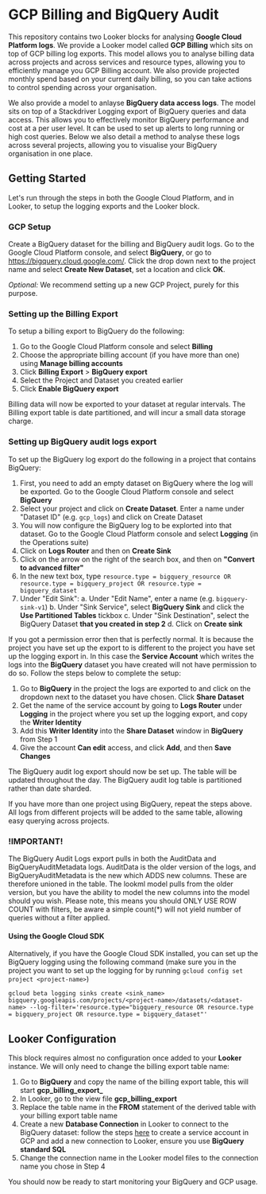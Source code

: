 # GCP Billing and BigQuery Audit

This repository contains two Looker blocks for analysing **Google Cloud Platform logs**. We provide a Looker model called **GCP Billing** which sits on top of GCP billing log exports. This model allows you to analyse billing data across projects and across services and resource types, allowing you to efficiently manage you GCP Billing account. We also provide projected monthly spend based on your current daily billing, so you can take actions to control spending across your organisation.

We also provide a model to anlayse **BigQuery data access logs**. The model sits on top of a Stackdriver Logging export of BigQuery queries and data access. This allows you to effectively monitor BigQuery performance and cost at a per user level. It can be used to set up alerts to long running or high cost queries. Below we also detail a method to analyse these logs across several projects, allowing you to visualise your BigQuery organisation in one place.

## Getting Started

Let's run through the steps in both the Google Cloud Platform, and in Looker, to setup the logging exports and the Looker block.

### GCP Setup

Create a BigQuery dataset for the billing and BigQuery audit logs. Go to the Google Cloud Platform console, and select **BigQuery**, or go to https://bigquery.cloud.google.com/. Click the drop down next to the project name and select **Create New Dataset**, set a location and click **OK**.

*Optional:* We recommend setting up a new GCP Project, purely for this purpose.

### Setting up the Billing Export

To setup a billing export to BigQuery do the following:

1. Go to the Google Cloud Platform console and select **Billing**
2. Choose the appropriate billing account (if you have more than one) using **Manage billing accounts**
3. Click **Billing Export** > **BigQuery export**
4. Select the Project and Dataset you created earlier
5. Click **Enable BigQuery export**

Billing data will now be exported to your dataset at regular intervals. The Billing export table is date partitioned, and will incur a small data storage charge.

### Setting up BigQuery audit logs export

To set up the BigQuery log export do the following in a project that contains BigQuery:

1. First, you need to add an empty dataset on BigQuery where the log will be exported. Go to the Google Cloud Platform console and select **BigQuery**
2. Select your project and click on **Create Dataset**. Enter a name under "Dataset ID" (e.g. ```gcp_logs```) and click on Create Dataset
1. You will now configure the BigQuery log to be explorted into that dataset. Go to the Google Cloud Platform console and select **Logging** (in the Operations suite)
2. Click on **Logs Router** and then on **Create Sink**
2. Click on the arrow on the right of the search box, and then on **"Convert to advanced filter"**
3. In the new text box, type ```resource.type = bigquery_resource OR resource.type = bigquery_project OR resource.type = bigquery_dataset```
4. Under "Edit Sink":
  a. Under "Edit Name", enter a name (e.g. ```bigquery-sink-v1```)
  b. Under "Sink Service", select **BigQuery Sink** and click the **Use Partitioned Tables** tickbox
  c. Under "Sink Destination", select the BigQuery Dataset **that you created in step 2**
  d. Click on **Create sink**

If you got a permission error then that is perfectly normal. It is because the project you have set up the export to is different to the project you have set up the logging export in. In this case the **Service Account** which writes the logs into the **BigQuery** dataset you have created will not have permission to do so. Follow the steps below to complete the setup:

1. Go to **BigQuery** in the project the logs are exported to and click on the dropdown next to the dataset you have chosen. Click **Share Dataset**
2. Get the name of the service account by going to **Logs Router** under **Logging** in the project where you set up the logging export, and copy the **Writer Identity**
3. Add this **Writer Identity** into the **Share Dataset** window in **BigQuery** from Step 1
4. Give the account **Can edit** access, and click **Add**, and then **Save Changes**

The BigQuery audit log export should now be set up. The table will be updated throughout the day. The BigQuery audit log table is partitioned rather than date sharded.

If you have more than one project using BigQuery, repeat the steps above. All logs from different projects will be added to the same table, allowing easy querying across projects.

### !IMPORTANT!
The BigQuery Audit Logs export pulls in both the AuditData and BigQueryAuditMetadata logs. AuditData is the older version of the logs, and BigQueryAuditMetadata is the new which ADDS new columns. These are therefore unioned in the table. The lookml model pulls from the older version, but you have the ability to model the new columns into the model should you wish. 
Please note, this means you should ONLY USE ROW COUNT with filters, be aware a simple count(*) will not yield number of queries without a filter applied.

#### Using the Google Cloud SDK

Alternatively, if you have the Google Cloud SDK installed, you can set up the BigQuery logging using the following command (make sure you in the project you want to set up the logging for by running ```gcloud config set project <project-name>```)
```
gcloud beta logging sinks create <sink_name> bigquery.googleapis.com/projects/<project-name>/datasets/<dataset-name> --log-filter='resource.type="bigquery_resource OR resource.type = bigquery_project OR resource.type = bigquery_dataset"'
```

## Looker Configuration

This block requires almost no configuration once added to your **Looker** instance. We will only need to change the billing export table name:

1. Go to **BigQuery** and copy the name of the billing export table, this will start **gcp_billing_export_**
2. In Looker, go to the view file **gcp_billing_export**
3. Replace the table name in the **FROM** statement of the derived table with your billing export table name
4. Create a new **Database Connection** in Looker to connect to the BigQuery dataset: follow the steps [here](https://docs.looker.com/setup-and-management/database-config/google-bigquery) to create a service account in GCP and add a new connection to Looker, ensure you use **BigQuery standard SQL**
5. Change the connection name in the Looker model files to the connection name you chose in Step 4

You should now be ready to start monitoring your BigQuery and GCP usage.
